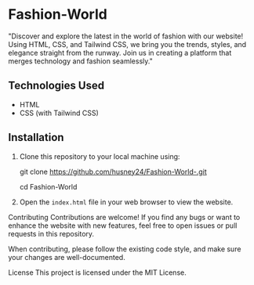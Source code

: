 # Fashion-World
"Discover and explore the latest in the world of fashion with our website! Using HTML, CSS, and Tailwind CSS, we bring you the trends, styles, and elegance straight from the runway. Join us in creating a platform that merges technology and fashion seamlessly."


## Technologies Used

- HTML
- CSS (with Tailwind CSS)

## Installation

1. Clone this repository to your local machine using:

   git clone https://github.com/husney24/Fashion-World-.git

   cd Fashion-World

2. Open the `index.html` file in your web browser to view the website.


Contributing
   Contributions are welcome! If you find any bugs or want to enhance the website with new features, feel free to open issues or pull requests in this repository.

   When contributing, please follow the existing code style, and make sure your changes are well-documented.

License
   This project is licensed under the MIT License.
